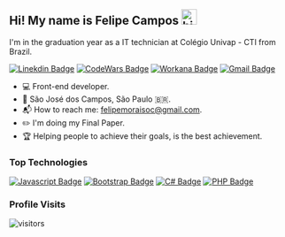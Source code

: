 ## Hi! My name is Felipe Campos <img src="https://user-images.githubusercontent.com/1303154/88677602-1635ba80-d120-11ea-84d8-d263ba5fc3c0.gif" width="28px" alt="hi">
 I'm in the graduation year as a IT technician at Colégio Univap - CTI from Brazil. 

[![Linekdin Badge](https://img.shields.io/badge/-Linekdin-blue?style=flat-square&logo=Linkedin&logoColor=white&link=https:https://www.linkedin.com/in/felipemoraisoc/)](https://www.linkedin.com/in/felipemoraisoc/) [![CodeWars Badge](https://img.shields.io/badge/-Codewars-grey?style=flat-square&logo=codewars&logoColor=red&link=https://www.codewars.com/users/FelipeMoraisOC)](https://www.codewars.com/users/FelipeMoraisOC) [![Workana Badge](https://img.shields.io/badge/-Workana-blue?style=flat-square&logo=google&logoColor=white&link=https:https://www.workana.com/freelancer/9242f2b66f39e5fcfe6e6fe9aee9e1dd)](https://www.workana.com/freelancer/9242f2b66f39e5fcfe6e6fe9aee9e1dd) 
[![Gmail Badge](https://img.shields.io/badge/-Gmail-c14438?style=flat-square&logo=Gmail&logoColor=white&link=mailto:felipemoraisoc@gmail.com)](mailto:felipemoraisoc@gmail.com)

- 💻 Front-end developer.
- 📌 São José dos Campos, São Paulo 🇧🇷.
- 📬 How to reach me: felipemoraisoc@gmail.com.
- ✏️ I'm doing my Final Paper.
- 🏆 Helping people to achieve their goals, is the best achievement.  



### Top Technologies

<!--TODO: Make technologies links takes you to repositories-->
[![Javascript Badge](https://img.shields.io/badge/-Javascript-F0DB4F?style=for-the-badge&labelColor=black&logo=javascript&logoColor=F0DB4F)](#)
[![Bootstrap Badge](https://img.shields.io/badge/-BootStrap-6A429C?style=for-the-badge&labelColor=black&logo=bootstrap&logoColor=6A429C)](#)
[![C# Badge](https://img.shields.io/badge/-Csharp-009404?style=for-the-badge&labelColor=black&logo=csharp&logoColor=009404)](#)
[![PHP Badge](https://img.shields.io/badge/-PHP-8993C1?style=for-the-badge&labelColor=black&logo=php&logoColor=8993C1)](#)

### Profile Visits

![visitors](https://visitor-badge.glitch.me/badge?page_id=FelipeMoraisOC)

<!-- ### GitHub Stats

<!--  ![Ipenywis's github stats](https://github-readme-stats.vercel.app/api?username=FelipeMoraisOC&count_private=true&theme=dracula&hide=contribs,prs)


